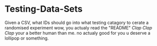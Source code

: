 # Testing-Data-Sets
Given a CSV, what IDs should go into what testing catagory to cerate a randomised experiment
wow, you actualy read the "README" 
*Clap*
*Clap*
*Clap*
your a better human than me. 
no actualy
good for you
u deserve a lollipop or something. 
